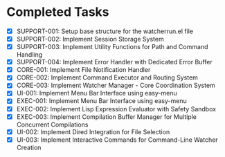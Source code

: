 # Completed Tasks

- [x] SUPPORT-001: Setup base structure for the watcherrun.el file
- [x] SUPPORT-002: Implement Session Storage System
- [x] SUPPORT-003: Implement Utility Functions for Path and Command Handling
- [x] SUPPORT-004: Implement Error Handler with Dedicated Error Buffer
- [x] CORE-001: Implement File Notification Handler
- [x] CORE-002: Implement Command Executor and Routing System
- [x] CORE-003: Implement Watcher Manager - Core Coordination System
- [x] UI-001: Implement Menu Bar Interface using easy-menu
- [x] EXEC-001: Implement Menu Bar Interface using easy-menu
- [x] EXEC-002: Implement Lisp Expression Evaluator with Safety Sandbox
- [x] EXEC-003: Implement Compilation Buffer Manager for Multiple Concurrent Compilations
- [x] UI-002: Implement Dired Integration for File Selection
- [x] UI-003: Implement Interactive Commands for Command-Line Watcher Creation
